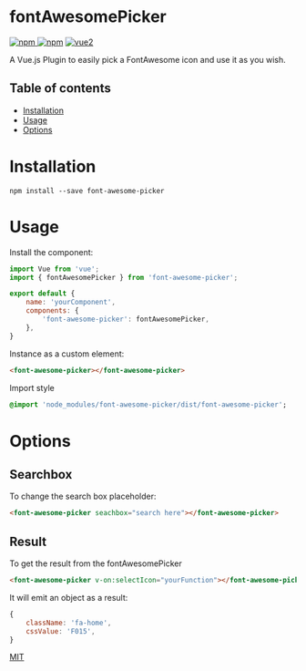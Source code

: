 # fontAwesomePicker

[![npm](https://img.shields.io/npm/v/font-awesome-picker.svg) ![npm](https://img.shields.io/npm/dm/font-awesome-picker.svg)](https://www.npmjs.com/package/fontawesomepicker)
[![vue2](https://img.shields.io/badge/vue-2.x-brightgreen.svg)](https://vuejs.org/)

A Vue.js Plugin to easily pick a FontAwesome icon and use it as you wish.

## Table of contents

- [Installation](#installation)
- [Usage](#usage)
- [Options](#options)

# Installation

```
npm install --save font-awesome-picker
```

# Usage

Install the component:

```javascript
import Vue from 'vue';
import { fontAwesomePicker } from 'font-awesome-picker';

export default {
    name: 'yourComponent',
    components: {
        'font-awesome-picker': fontAwesomePicker,
    },
}
```

Instance as a custom element:

```html
<font-awesome-picker></font-awesome-picker>
```

Import style

```sass
@import 'node_modules/font-awesome-picker/dist/font-awesome-picker';
```
# Options

## Searchbox

To change the search box placeholder:

```html
<font-awesome-picker seachbox="search here"></font-awesome-picker>
```

## Result

To get the result from the fontAwesomePicker

```html
<font-awesome-picker v-on:selectIcon="yourFunction"></font-awesome-picker>
```

It will emit an object as a result:

```javascript
{
    className: 'fa-home',
    cssValue: 'F015',
}
```

[MIT](http://opensource.org/licenses/MIT)
